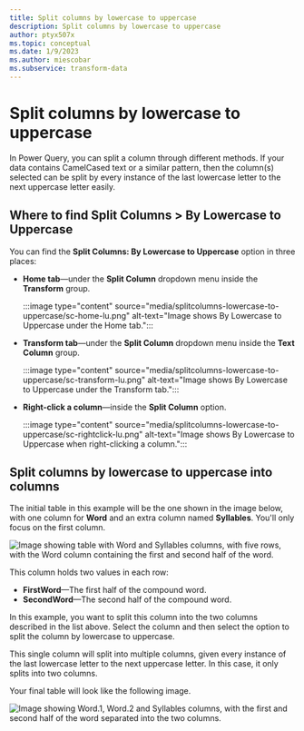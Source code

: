 ```yaml
---
title: Split columns by lowercase to uppercase
description: Split columns by lowercase to uppercase
author: ptyx507x
ms.topic: conceptual
ms.date: 1/9/2023
ms.author: miescobar
ms.subservice: transform-data
---
```


# Split columns by lowercase to uppercase

In Power Query, you can split a column through different methods.
If your data contains CamelCased text or a similar pattern, then the column(s) selected can be split by every instance of the last lowercase letter to the next uppercase letter easily.

## Where to find Split Columns > By Lowercase to Uppercase

You can find the **Split Columns: By Lowercase to Uppercase** option in three places:

* **Home tab**&mdash;under the **Split Column** dropdown menu inside the **Transform** group.

   :::image type="content" source="media/splitcolumns-lowercase-to-uppercase/sc-home-lu.png" alt-text="Image shows By Lowercase to Uppercase under the Home tab.":::

* **Transform tab**&mdash;under the **Split Column** dropdown menu inside the **Text Column** group.

   :::image type="content" source="media/splitcolumns-lowercase-to-uppercase/sc-transform-lu.png" alt-text="Image shows By Lowercase to Uppercase under the Transform tab.":::

* **Right-click a column**&mdash;inside the **Split Column** option.

   :::image type="content" source="media/splitcolumns-lowercase-to-uppercase/sc-rightclick-lu.png" alt-text="Image shows By Lowercase to Uppercase when right-clicking a column.":::

## Split columns by lowercase to uppercase into columns

The initial table in this example will be the one shown in the image below, with one column for **Word** and an extra column named **Syllables**. You'll only focus on the first column.

![Image showing table with Word and Syllables columns, with five rows, with the Word column containing the first and second half of the word.](media/splitcolumns-lowercase-to-uppercase/sc-before-lu.png)

This column holds two values in each row:

* **FirstWord**&mdash;The first half of the compound word.
* **SecondWord**&mdash;The second half of the compound word.

In this example, you want to split this column into the two columns described in the list above. Select the column and then select the option to split the column by lowercase to uppercase.

This single column will split into multiple columns, given every instance of the last lowercase letter to the next uppercase letter. In this case, it only splits into two columns.

Your final table will look like the following image.

![Image showing Word.1, Word.2 and Syllables columns, with the first and second half of the word separated into the two columns.](media/splitcolumns-lowercase-to-uppercase/sc-after-lu.png)
